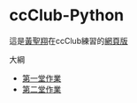 # ccClub-Python

這是[黃聖翔](https://www.facebook.com/profile.php?id=100001348802783)在ccClub練習的[網頁版](https://jshuang0520.github.io/2017ccClub-Python/)

大綱

- [第一堂作業](http://nbviewer.jupyter.org/github/jshuang0520/2017ccClub-Python/blob/master/2017.09.28%20ccClub%20-%201.ipynb)
- [第二堂作業](http://nbviewer.jupyter.org/github/jshuang0520/Titanic-python/blob/master/2017.10.05%20ccClub%20-%202%20Final%20version.ipynb)

